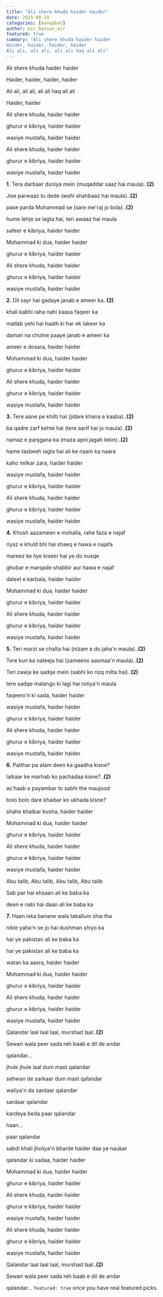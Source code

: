 ```yaml
---
title: "Ali shere khuda haider haider"
date: 2025-08-29
categories: [manqabat]
author: mir_hassan_mir
featured: true
summary: "Ali shere khuda haider haider
Haider, haider, haider, haider
Ali ali, ali ali, ali ali haq ali ali"
---
```

Ali shere khuda haider haider

Haider, haider, haider, haider

Ali ali, ali ali, ali ali haq ali ali

Haider, haider

Ali shere khuda, haider haider

ghurur e kibriya, haider haider

wasiye mustafa, haider haider



Ali shere khuda, haider haider

ghurur e kibriya, haider haider

wasiye mustafa, haider haider



**1.** Tera darbaar duniya mein (muqaddar saaz hai maula)..**(2)**
 
Jise parwaaz tu dede (wohi shahbaaz hai maula)..**(2)**

pase parda Mohammad se (sare me'raj jo bola)..**(2)**

hume lehje se lagta hai, teri awaaz hai maula

safeer e kibriya, haider haider

Mohammad ki dua, haider haider

ghurur e kibriya, haider haider



Ali shere khuda, haider haider

ghurur e kibriya, haider haider

wasiye mustafa, haider haider



**2.** Dil sayr hai gadaye janab e ameer ka..**(2)**

khali kabhi raha nahi kaasa faqeer ka

matlab yehi hai haath ki har ek lakeer ka

daman na chutne paaye janab e ameer ka

ameer e dosara, haider haider

Mohammad ki dua, haider haider

ghurur e kibriya, haider haider



Ali shere khuda, haider haider

ghurur e kibriya, haider haider

wasiye mustafa, haider haider



**3.** Tere aane pe khilti hai (jidare khana e kaaba)..**(2)**

ba qadre zarf kehte hai (tere aarif hai jo maula)..**(2)**

namaz e panjgana ka (maza apni jagah lekin)..**(2)**

hame tasbeeh lagta hai ali ke naam ka naara

kaho milkar zara, haider haider

wasiye mustafa, haider haider

ghurur e kibriya, haider haider



Ali shere khuda, haider haider

ghurur e kibriya, haider haider

wasiye mustafa, haider haider



**4.** Khush aazameen e mohalla, rahe faza e najaf

riyaz e khuld bhi hai shaeq e hawa e najafa

mareez ke liye kiseer hai ye do nusqe

ghubar e marqade shabbir aur hawa e najaf

daleel e karbala, haider haider

Mohammad ki dua, haider haider

ghurur e kibriya, haider haider



Ali shere khuda, haider haider

ghurur e kibriya, haider haider

wasiye mustafa, haider haider



**5.** Teri marzi se chalta hai (nizam e do jaha'n maula)..**(2)**

Tere kun ka nateeja hai (zameeno aasmaa'n maula)..**(2)**

Teri zawja ke sadqe mein (sabhi ko rizq milta hai)..**(2)**

tere sadqe malango ki lagi hai rotiya'n maula

faqeero'n ki sada, haider haider

wasiye mustafa, haider haider

ghurur e kibriya, haider haider



Ali shere khuda, haider haider

ghurur e kibriya, haider haider

wasiye mustafa, haider haider



**6.** Patthar pe alam deen ka gaadha kisne?

lalkaar ke marhab ko pachadaa kisne?..**(2)**

as'haab e payambar to sabhi the maujood

bolo bolo dare khaibar ko ukhada kisne?

shahe khaibar kusha, haider haider

Mohammad ki dua, haider haider

ghurur e kibriya, haider haider



Ali shere khuda, haider haider

ghurur e kibriya, haider haider

wasiye mustafa, haider haider



Abu talib, Abu talib, Abu talib, Abu talib

Sab par hai ehsaan ali ke baba ka

deen e nabi hai daan ali ke baba ka



**7.** Haan iska banane wala takallum shia tha

nikle yaha'n se jo hai dushman shiyo ka

hai ye pakistan ali ke baba ka

hai ye pakistan ali ke baba ka

watan ka aasra, haider haider

Mohammad ki dua, haider haider

ghurur e kibriya, haider haider



Ali shere khuda, haider haider

ghurur e kibriya, haider haider

wasiye mustafa, haider haider



Qalandar laal laal laal, murshad laal..**(2)**

Sewan wala peer sada reh baab e dil de andar

qalandar...

jhule jhule laal dum mast qalandar

sehwan de sarkaar dum mast qalandar



waliya'n da sardaar qalandar

sardaar qalandar

kardeya beda paar qalandar

haan...

paar qalandar

sabdi khali jholiya'n bharde haider daa ye naukar

qalandar ki sadaa, haider haider

Mohammad ki dua, haider haider

ghurur e kibriya, haider haider


Ali shere khuda, haider haider

ghurur e kibriya, haider haider

wasiye mustafa, haider haider


Ali shere khuda, haider haider

ghurur e kibriya, haider haider

wasiye mustafa, haider haider


Qalandar laal laal laal, murshad laal..**(2)**

Sewan wala peer sada reh baab e dil de andar

qalandar...
`featured: true` once you have real featured picks.

